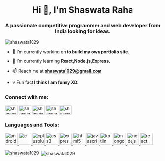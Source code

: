 <h1 align="center">Hi 👋, I'm Shaswata Raha</h1>
<h3 align="center">A passionate competitive programmer and web developer from India looking for ideas.</h3>

<p align="left"> <img src="https://komarev.com/ghpvc/?username=shaswata1029&label=Profile%20views&color=0e75b6&style=flat" alt="shaswata1029" /> </p>

- 🔭 I’m currently working on **to build my own portfolio site.**

- 🌱 I’m currently learning **React,Node.js,Express.**

- 📫 Reach me at **shaswata1029@gmail.com**

- ⚡ Fun fact **I think I am funny XD.**

<h3 align="left">Connect with me:</h3>
<p align="left">
<a href="https://linkedin.com/in/shaswata raha" target="blank"><img align="center" src="https://cdn.jsdelivr.net/npm/simple-icons@3.0.1/icons/linkedin.svg" alt="shaswata raha" height="30" width="40" /></a>
<a href="https://www.codechef.com/users/shaswata1029" target="blank"><img align="center" src="https://cdn.jsdelivr.net/npm/simple-icons@3.1.0/icons/codechef.svg" alt="shaswata1029" height="30" width="40" /></a>
<a href="https://codeforces.com/profile/shaswata1029" target="blank"><img align="center" src="https://cdn.jsdelivr.net/npm/simple-icons@3.0.1/icons/codeforces.svg" alt="shaswata1029" height="30" width="40" /></a>
<a href="https://www.leetcode.com/shaswata1029" target="blank"><img align="center" src="https://cdn.jsdelivr.net/npm/simple-icons@3.0.1/icons/leetcode.svg" alt="shaswata1029" height="30" width="40" /></a>
<a href="https://auth.geeksforgeeks.org/user/shaswata1029" target="blank"><img align="center" src="https://cdn.jsdelivr.net/npm/simple-icons@3.0.1/icons/geeksforgeeks.svg" alt="shaswata1029" height="30" width="40" /></a>
</p>

<h3 align="left">Languages and Tools:</h3>
<p align="left"> <a href="https://developer.android.com" target="_blank"> <img src="https://devicons.github.io/devicon/devicon.git/icons/android/android-original-wordmark.svg" alt="android" width="40" height="40"/> </a> <a href="https://www.cprogramming.com/" target="_blank"> <img src="https://devicons.github.io/devicon/devicon.git/icons/c/c-original.svg" alt="c" width="40" height="40"/> </a> <a href="https://www.w3schools.com/cpp/" target="_blank"> <img src="https://devicons.github.io/devicon/devicon.git/icons/cplusplus/cplusplus-original.svg" alt="cplusplus" width="40" height="40"/> </a> <a href="https://www.w3schools.com/css/" target="_blank"> <img src="https://devicons.github.io/devicon/devicon.git/icons/css3/css3-original-wordmark.svg" alt="css3" width="40" height="40"/> </a> <a href="https://expressjs.com" target="_blank"> <img src="https://devicons.github.io/devicon/devicon.git/icons/express/express-original-wordmark.svg" alt="express" width="40" height="40"/> </a> <a href="https://www.w3.org/html/" target="_blank"> <img src="https://devicons.github.io/devicon/devicon.git/icons/html5/html5-original-wordmark.svg" alt="html5" width="40" height="40"/> </a> <a href="https://developer.mozilla.org/en-US/docs/Web/JavaScript" target="_blank"> <img src="https://devicons.github.io/devicon/devicon.git/icons/javascript/javascript-original.svg" alt="javascript" width="40" height="40"/> </a> <a href="https://kotlinlang.org" target="_blank"> <img src="https://www.vectorlogo.zone/logos/kotlinlang/kotlinlang-icon.svg" alt="kotlin" width="40" height="40"/> </a> <a href="https://www.mongodb.com/" target="_blank"> <img src="https://devicons.github.io/devicon/devicon.git/icons/mongodb/mongodb-original-wordmark.svg" alt="mongodb" width="40" height="40"/> </a> <a href="https://nodejs.org" target="_blank"> <img src="https://devicons.github.io/devicon/devicon.git/icons/nodejs/nodejs-original-wordmark.svg" alt="nodejs" width="40" height="40"/> </a> <a href="https://reactjs.org/" target="_blank"> <img src="https://devicons.github.io/devicon/devicon.git/icons/react/react-original-wordmark.svg" alt="react" width="40" height="40"/> </a> </p>

<p><img align="left" src="https://github-readme-stats.vercel.app/api/top-langs?username=shaswata1029&show_icons=true&locale=en&layout=compact" alt="shaswata1029" /></p>

<p>&nbsp;<img align="center" src="https://github-readme-stats.vercel.app/api?username=shaswata1029&show_icons=true&locale=en" alt="shaswata1029" /></p>
